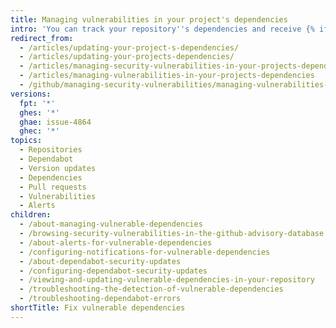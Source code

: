```yaml
---
title: Managing vulnerabilities in your project's dependencies
intro: 'You can track your repository''s dependencies and receive {% ifversion fpt or ghes %}{% data variables.product.prodname_dependabot_alerts %}{% else %}security alerts{% endif %} when {% data variables.product.product_name %} detects vulnerable dependencies.'
redirect_from:
  - /articles/updating-your-project-s-dependencies/
  - /articles/updating-your-projects-dependencies/
  - /articles/managing-security-vulnerabilities-in-your-projects-dependencies/
  - /articles/managing-vulnerabilities-in-your-projects-dependencies
  - /github/managing-security-vulnerabilities/managing-vulnerabilities-in-your-projects-dependencies
versions:
  fpt: '*'
  ghes: '*'
  ghae: issue-4864
  ghec: '*'
topics:
  - Repositories
  - Dependabot
  - Version updates
  - Dependencies
  - Pull requests
  - Vulnerabilities
  - Alerts
children:
  - /about-managing-vulnerable-dependencies
  - /browsing-security-vulnerabilities-in-the-github-advisory-database
  - /about-alerts-for-vulnerable-dependencies
  - /configuring-notifications-for-vulnerable-dependencies
  - /about-dependabot-security-updates
  - /configuring-dependabot-security-updates
  - /viewing-and-updating-vulnerable-dependencies-in-your-repository
  - /troubleshooting-the-detection-of-vulnerable-dependencies
  - /troubleshooting-dependabot-errors
shortTitle: Fix vulnerable dependencies
---
```


